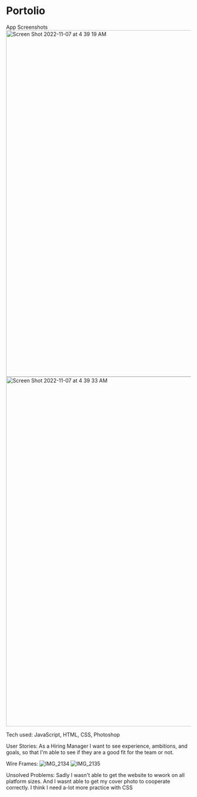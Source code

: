 # Portolio


App Screenshots
<img width="943" alt="Screen Shot 2022-11-07 at 4 39 19 AM" src="https://user-images.githubusercontent.com/115852143/200302371-9ade98f5-8115-485f-955e-49d8daf94ecf.png">
<img width="952" alt="Screen Shot 2022-11-07 at 4 39 33 AM" src="https://user-images.githubusercontent.com/115852143/200302382-56882f52-0ff4-41fe-845a-6d913baf6d1c.png">


Tech used:
JavaScript, HTML, CSS, Photoshop


User Stories:
As a Hiring Manager I want to see experience, ambitions, and goals, so that I'm able to see if they are a good fit for the team or not.


Wire Frames:
![IMG_2134](https://user-images.githubusercontent.com/115852143/200303505-0678f2b3-8d36-4f62-a747-f1b778137f66.jpg)
![IMG_2135](https://user-images.githubusercontent.com/115852143/200303517-e155171f-b8f7-443d-b618-3f30df3e5be8.jpg)


Unsolved Problems:
Sadly I wasn't able to get the website to wwork on all platform sizes. 
And I wasnt able to get my cover photo to cooperate correctly.
I think I need a-lot more practice with CSS
